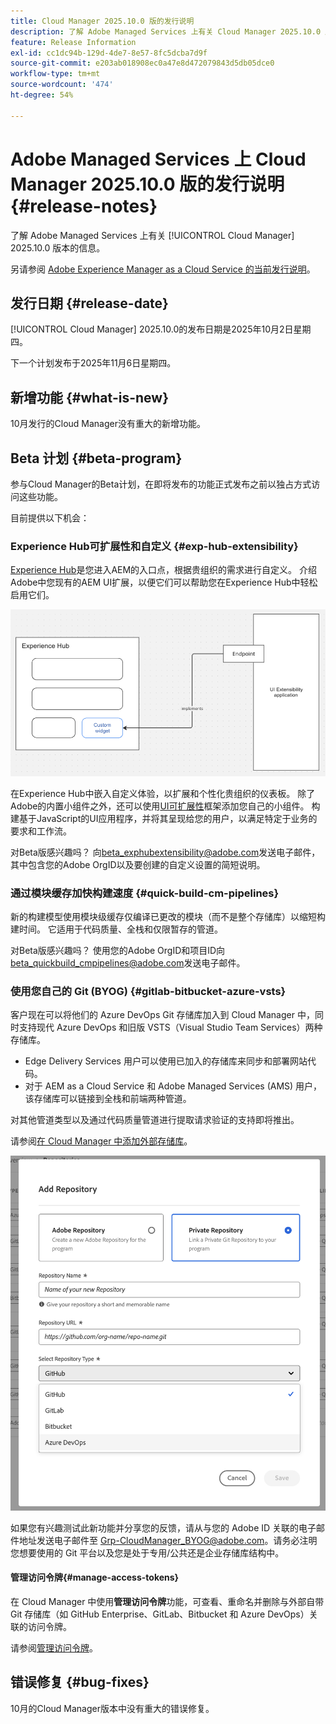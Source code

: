 ```yaml
---
title: Cloud Manager 2025.10.0 版的发行说明
description: 了解 Adobe Managed Services 上有关 Cloud Manager 2025.10.0 版本的信息。
feature: Release Information
exl-id: cc1dc94b-129d-4de7-8e57-8fc5dcba7d9f
source-git-commit: e203ab018908ec0a47e8d472079843d5db05dce0
workflow-type: tm+mt
source-wordcount: '474'
ht-degree: 54%

---
```


# Adobe Managed Services 上 Cloud Manager 2025.10.0 版的发行说明 {#release-notes}

<!-- RELEASE WIKI  https://wiki.corp.adobe.com/display/DMSArchitecture/Cloud+Manager+2025.04.0+Release -->

了解 Adobe Managed Services 上有关 [!UICONTROL Cloud Manager] 2025.10.0 版本的信息。

另请参阅 [Adobe Experience Manager as a Cloud Service 的当前发行说明](https://experienceleague.adobe.com/zh-hans/docs/experience-manager-cloud-service/content/release-notes/home)。

## 发行日期 {#release-date}

[!UICONTROL Cloud Manager] 2025.10.0的发布日期是2025年10月2日星期四。

<!-- There are no significant new features or bug fixes in the May Cloud Manager release. -->

下一个计划发布于2025年11月6日星期四。

<!-- SAVE FOR FUTURE POSSIBLE USE There are no significant new features or bug fixes in the May Cloud Manager release. -->

## 新增功能 {#what-is-new}

10月发行的Cloud Manager没有重大的新增功能。


## Beta 计划 {#beta-program}

参与Cloud Manager的Beta计划，在即将发布的功能正式发布之前以独占方式访问这些功能。

目前提供以下机会：

### Experience Hub可扩展性和自定义 {#exp-hub-extensibility}

[Experience Hub](https://experienceleague.adobe.com/zh-hans/docs/experience-manager-65/content/experience-hub/experience-hub)是您进入AEM的入口点，根据贵组织的需求进行自定义。 介绍Adobe中您现有的AEM UI扩展，以便它们可以帮助您在Experience Hub中轻松启用它们。

![Experience Hub可扩展性和自定义工作流程示意图](/help/release-notes/assets/experience-hub-extensibility-customization.png)

在Experience Hub中嵌入自定义体验，以扩展和个性化贵组织的仪表板。 除了Adobe的内置小组件之外，还可以使用[UI可扩展性](https://developer.adobe.com/uix/docs/)框架添加您自己的小组件。 构建基于JavaScript的UI应用程序，并将其呈现给您的用户，以满足特定于业务的要求和工作流。

对Beta版感兴趣吗？ 向[beta_exphubextensibility@adobe.com](mailto:beta_exphubextensibility@adobe.com)发送电子邮件，其中包含您的Adobe OrgID以及要创建的自定义设置的简短说明。

### 通过模块缓存加快构建速度 {#quick-build-cm-pipelines}

新的构建模型使用模块级缓存仅编译已更改的模块（而不是整个存储库）以缩短构建时间。 它适用于代码质量、全栈和仅限暂存的管道。

对Beta版感兴趣吗？ 使用您的Adobe OrgID和项目ID向[beta_quickbuild_cmpipelines@adobe.com](mailto:beta_quickbuild_cmpipelines@adobe.com)发送电子邮件。

<!-- You can deactivate incremental builds at the pipeline level by setting the property `CM_BUILD_DISABLE_MODULE_CACHING` to `true` (effective during the `BUILD` step). For how to add pipeline variables, see [Pipeline variables](/help/getting-started/build-environment.md#pipeline-variables). -->


### 使用您自己的 Git (BYOG) {#gitlab-bitbucket-azure-vsts}

<!-- BOTH CS & AMS -->

客户现在可以将他们的 Azure DevOps Git 存储库加入到 Cloud Manager 中，同时支持现代 Azure DevOps 和旧版 VSTS（Visual Studio Team Services）两种存储库。

* Edge Delivery Services 用户可以使用已加入的存储库来同步和部署网站代码。
* 对于 AEM as a Cloud Service 和 Adobe Managed Services (AMS) 用户，该存储库可以链接到全栈和前端两种管道。

对其他管道类型以及通过代码质量管道进行提取请求验证的支持即将推出。

请参阅[在 Cloud Manager 中添加外部存储库](/help/managing-code/external-repositories.md)。

![添加“存储库”对话框](/help/release-notes/assets/azure-repo.png)

如果您有兴趣测试此新功能并分享您的反馈，请从与您的 Adobe ID 关联的电子邮件地址发送电子邮件至 [Grp-CloudManager_BYOG@adobe.com](mailto:grp-cloudmanager_byog@adobe.com)。请务必注明您想要使用的 Git 平台以及您是处于专用/公共还是企业存储库结构中。

#### 管理访问令牌{#manage-access-tokens}

在 Cloud Manager 中使用&#x200B;**管理访问令牌**&#x200B;功能，可查看、重命名并删除与外部自带 Git 存储库（如 GitHub Enterprise、GitLab、Bitbucket 和 Azure DevOps）关联的访问令牌。

请参阅[管理访问令牌](/help/managing-code/manage-access-tokens.md)。

<!-- If you are interested in testing this new feature and sharing your feedback, send an email to [Grp-CloudManager_BYOG@adobe.com](mailto:grp-cloudmanager_byog@adobe.com) from your email address associated with your Adobe ID. -->

## 错误修复 {#bug-fixes}

10月的Cloud Manager版本中没有重大的错误修复。

<!--
Known Issues {#known-issues}

* A -->
